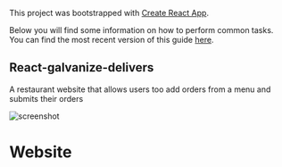 This project was bootstrapped with [Create React App](https://github.com/facebookincubator/create-react-app).

Below you will find some information on how to perform common tasks.<br>
You can find the most recent version of this guide [here](https://github.com/facebookincubator/create-react-app/blob/master/packages/react-scripts/template/README.md).

## React-galvanize-delivers

A restaurant website that allows users too add orders from a menu and submits their orders

![screenshot](/src/reactGalvaizeDeliver.gif?raw=true)

# Website

